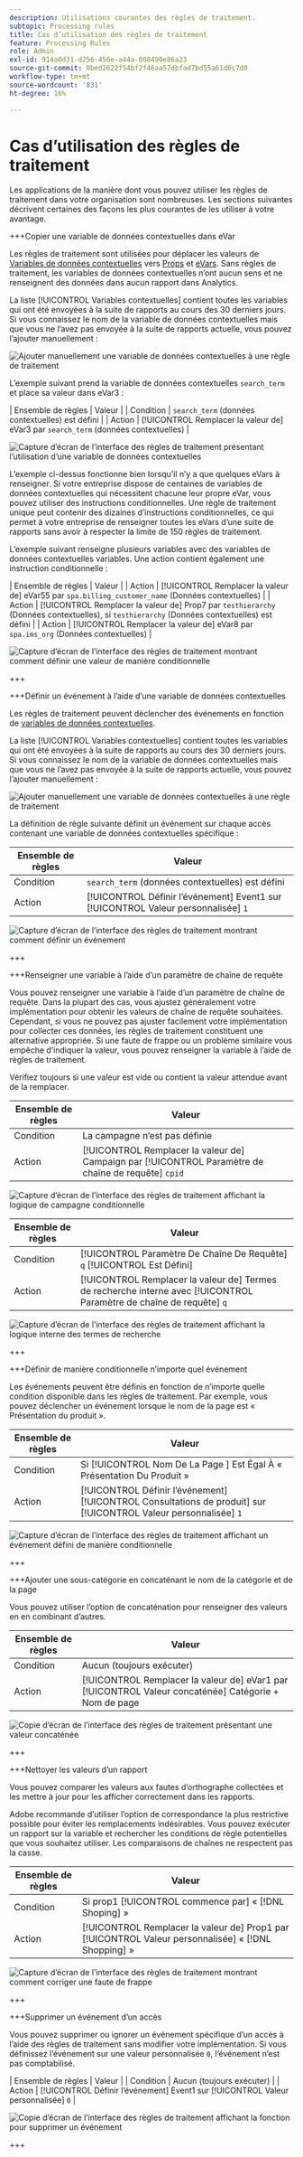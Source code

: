 ```yaml
---
description: Utilisations courantes des règles de traitement.
subtopic: Processing rules
title: Cas d’utilisation des règles de traitement
feature: Processing Rules
role: Admin
exl-id: 914a0d31-d256-456e-a44a-008490e86a23
source-git-commit: 0bed2622f54bf2f46aa57dbfad7bd55a61d6c7d0
workflow-type: tm+mt
source-wordcount: '831'
ht-degree: 16%

---
```


# Cas d’utilisation des règles de traitement

Les applications de la manière dont vous pouvez utiliser les règles de traitement dans votre organisation sont nombreuses. Les sections suivantes décrivent certaines des façons les plus courantes de les utiliser à votre avantage.

+++Copier une variable de données contextuelles dans eVar

Les règles de traitement sont utilisées pour déplacer les valeurs de [Variables de données contextuelles](/help/implement/vars/page-vars/contextdata.md) vers [Props](/help/components/dimensions/prop.md) et [eVars](/help/components/dimensions/evar.md). Sans règles de traitement, les variables de données contextuelles n’ont aucun sens et ne renseignent des données dans aucun rapport dans Analytics.

La liste [!UICONTROL Variables contextuelles] contient toutes les variables qui ont été envoyées à la suite de rapports au cours des 30 derniers jours. Si vous connaissez le nom de la variable de données contextuelles mais que vous ne l’avez pas envoyée à la suite de rapports actuelle, vous pouvez l’ajouter manuellement :

![Ajouter manuellement une variable de données contextuelles à une règle de traitement](assets/add-context-variable.png)

L’exemple suivant prend la variable de données contextuelles `search_term` et place sa valeur dans eVar3 :

| Ensemble de règles | Valeur |
| Condition | `search_term` (données contextuelles) est défini |
| Action | [!UICONTROL Remplacer la valeur de] eVar3 par `search_term` (données contextuelles) |

![Capture d’écran de l’interface des règles de traitement présentant l’utilisation d’une variable de données contextuelles](assets/set-context-data.png)

L’exemple ci-dessus fonctionne bien lorsqu’il n’y a que quelques eVars à renseigner. Si votre entreprise dispose de centaines de variables de données contextuelles qui nécessitent chacune leur propre eVar, vous pouvez utiliser des instructions conditionnelles. Une règle de traitement unique peut contenir des dizaines d’instructions conditionnelles, ce qui permet à votre entreprise de renseigner toutes les eVars d’une suite de rapports sans avoir à respecter la limite de 150 règles de traitement.

L’exemple suivant renseigne plusieurs variables avec des variables de données contextuelles variables. Une action contient également une instruction conditionnelle :

| Ensemble de règles | Valeur |
| Action | [!UICONTROL Remplacer la valeur de] eVar55 par `spa.billing_customer_name` (Données contextuelles) |
| Action | [!UICONTROL Remplacer la valeur de] Prop7 par `testhierarchy` (Données contextuelles), si `testhierarchy` (Données contextuelles) est défini |
| Action | [!UICONTROL Remplacer la valeur de] eVar8 par `spa.ims_org` (Données contextuelles) |

![Capture d’écran de l’interface des règles de traitement montrant comment définir une valeur de manière conditionnelle](assets/add-conditional.png)

+++

+++Définir un événement à l’aide d’une variable de données contextuelles

Les règles de traitement peuvent déclencher des événements en fonction de [variables de données contextuelles](/help/implement/vars/page-vars/contextdata.md).

La liste [!UICONTROL Variables contextuelles] contient toutes les variables qui ont été envoyées à la suite de rapports au cours des 30 derniers jours. Si vous connaissez le nom de la variable de données contextuelles mais que vous ne l’avez pas envoyée à la suite de rapports actuelle, vous pouvez l’ajouter manuellement :

![Ajouter manuellement une variable de données contextuelles à une règle de traitement](assets/add-context-variable.png)

La définition de règle suivante définit un événement sur chaque accès contenant une variable de données contextuelles spécifique :

| Ensemble de règles | Valeur |
| --- | --- |
| Condition | `search_term` (données contextuelles) est défini |
| Action | [!UICONTROL Définir l’événement] Event1 sur [!UICONTROL Valeur personnalisée] `1` |

![Capture d’écran de l’interface des règles de traitement montrant comment définir un événement](assets/processing_rule_set_event.png)

+++

+++Renseigner une variable à l’aide d’un paramètre de chaîne de requête

Vous pouvez renseigner une variable à l’aide d’un paramètre de chaîne de requête. Dans la plupart des cas, vous ajustez généralement votre implémentation pour obtenir les valeurs de chaîne de requête souhaitées. Cependant, si vous ne pouvez pas ajuster facilement votre implémentation pour collecter ces données, les règles de traitement constituent une alternative appropriée. Si une faute de frappe ou un problème similaire vous empêche d’indiquer la valeur, vous pouvez renseigner la variable à l’aide de règles de traitement.

Vérifiez toujours si une valeur est vide ou contient la valeur attendue avant de la remplacer.

| Ensemble de règles | Valeur |
| --- | --- |
| Condition | La campagne n’est pas définie |
| Action | [!UICONTROL Remplacer la valeur de] Campaign par [!UICONTROL Paramètre de chaîne de requête] `cpid` |

![Capture d’écran de l’interface des règles de traitement affichant la logique de campagne conditionnelle](assets/set-campaign-conditionally.png)

| Ensemble de règles | Valeur |
| --- | --- |
| Condition | [!UICONTROL Paramètre De Chaîne De Requête] `q` [!UICONTROL Est Défini] |
| Action | [!UICONTROL Remplacer la valeur de] Termes de recherche interne avec [!UICONTROL Paramètre de chaîne de requête] `q` |

![Capture d’écran de l’interface des règles de traitement affichant la logique interne des termes de recherche](assets/populate-internal-search-terms.png)

+++

+++Définir de manière conditionnelle n’importe quel événement

Les événements peuvent être définis en fonction de n’importe quelle condition disponible dans les règles de traitement. Par exemple, vous pouvez déclencher un événement lorsque le nom de la page est « Présentation du produit ».

| Ensemble de règles | Valeur |
| --- | --- |
| Condition | Si [!UICONTROL  Nom De La Page ] Est Égal À « Présentation Du Produit » |
| Action | [!UICONTROL Définir l’événement] [!UICONTROL Consultations de produit] sur [!UICONTROL Valeur personnalisée] `1` |

![Capture d’écran de l’interface des règles de traitement affichant un événement défini de manière conditionnelle](assets/set-product-view-event.png)

+++

+++Ajouter une sous-catégorie en concaténant le nom de la catégorie et de la page

Vous pouvez utiliser l’option de concaténation pour renseigner des valeurs en en combinant d’autres.

| Ensemble de règles | Valeur |
| --- | --- |
| Condition | Aucun (toujours exécuter) |
| Action | [!UICONTROL Remplacer la valeur de] eVar1 par [!UICONTROL Valeur concaténée] Catégorie + Nom de page |

![Copie d’écran de l’interface des règles de traitement présentant une valeur concaténée](assets/add-subcategory-using-concat.png)

+++

+++Nettoyer les valeurs d’un rapport

Vous pouvez comparer les valeurs aux fautes d’orthographe collectées et les mettre à jour pour les afficher correctement dans les rapports.

Adobe recommande d’utiliser l’option de correspondance la plus restrictive possible pour éviter les remplacements indésirables. Vous pouvez exécuter un rapport sur la variable et rechercher les conditions de règle potentielles que vous souhaitez utiliser. Les comparaisons de chaînes ne respectent pas la casse.

| Ensemble de règles | Valeur |
| --- | --- |
| Condition | Si prop1 [!UICONTROL commence par] « [!DNL Shoping] » |
| Action | [!UICONTROL Remplacer la valeur de] Prop1 par [!UICONTROL Valeur personnalisée] « [!DNL Shopping] » |

![Capture d’écran de l’interface des règles de traitement montrant comment corriger une faute de frappe](assets/clean-up-values-in-report.png)

+++

+++Supprimer un événement d’un accès

Vous pouvez supprimer ou ignorer un événement spécifique d’un accès à l’aide des règles de traitement sans modifier votre implémentation. Si vous définissez l’événement sur une valeur personnalisée `0`, l’événement n’est pas comptabilisé.

| Ensemble de règles | Valeur |
| Condition | Aucun (toujours exécuter) |
| Action | [!UICONTROL Définir l’événement] Event1 sur [!UICONTROL Valeur personnalisée] `0` |

![Copie d’écran de l’interface des règles de traitement affichant la fonction pour supprimer un événement](assets/remove_event.png)

+++

